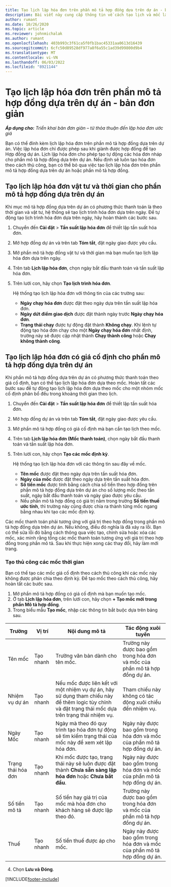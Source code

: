 ```yaml
---
title: Tạo lịch lập hóa đơn trên phần mô tả hợp đồng dựa trên dự án - bản đơn giản
description: Bài viết này cung cấp thông tin về cách tạo lịch và mốc lập hóa đơn.
author: rumant
ms.date: 10/26/2020
ms.topic: article
ms.reviewer: johnmichalak
ms.author: rumant
ms.openlocfilehash: 403b993c3f61ca5f0fb1bac45331aa0613d16439
ms.sourcegitcommit: 6cfc50d89528df977a8f6a55c1ad39d99800d9b4
ms.translationtype: MT
ms.contentlocale: vi-VN
ms.lasthandoff: 06/03/2022
ms.locfileid: "8921144"
---
```

# <a name="create-invoice-schedules-on-a-project-based-contract-line---lite"></a>Tạo lịch lập hóa đơn trên phần mô tả hợp đồng dựa trên dự án - bản đơn giản

_**Áp dụng cho:** Triển khai bản đơn giản – từ thỏa thuận đến lập hóa đơn ước giá_

Bạn có thể đính kèm lịch lập hóa đơn trên phần mô tả hợp đồng dựa trên dự án. Việc lập hóa đơn chỉ được phép sau khi giành được hợp đồng để tạo Hợp đồng dự án. Lịch lập hóa đơn cho phép tạo tự động các hóa đơn nháp cho phần mô tả hợp đồng dựa trên dự án. Nếu định sẽ luôn tạo hóa đơn theo cách thủ công, bạn có thể bỏ qua việc tạo lịch lập hóa đơn trên phần mô tả hợp đồng dựa trên dự án hoặc phần mô tả hợp đồng.

## <a name="create-a-time-and-material-invoice-schedule-for-a-project-based-contract-line"></a>Tạo lịch lập hóa đơn vật tư và thời gian cho phần mô tả hợp đồng dựa trên dự án

Khi mục mô tả hợp đồng dựa trên dự án có phương thức thanh toán là theo thời gian và vật tư, hệ thống sẽ tạo lịch trình hóa đơn dựa trên ngày. Để tự động tạo lịch trình hóa đơn dựa trên ngày, hãy hoàn thành các bước sau.

1. Chuyển đến **Cài đặt** > **Tần suất lập hóa đơn** để thiết lập tần suất hóa đơn.
2. Mở hợp đồng dự án và trên tab **Tóm tắt**, đặt ngày giao được yêu cầu.
3. Mở phần mô tả hợp đồng vật tư và thời gian mà bạn muốn tạo lịch lập hóa đơn dựa trên ngày. 
4. Trên tab **Lịch lập hóa đơn**, chọn ngày bắt đầu thanh toán và tần suất lập hóa đơn. 
5. Trên lưới con, hãy chọn **Tạo lịch trình hóa đơn**.

    Hệ thống tạo lịch lập hóa đơn với thông tin của các trường sau:

    - **Ngày chạy hóa đơn** được đặt theo ngày dựa trên tần suất lập hóa đơn.
    - **Ngày dứt điểm giao dịch** được đặt thành ngày trước **Ngày chạy hóa đơn**.
    - **Trạng thái chạy** được tự động đặt thành **Không chạy**. Khi lệnh tự động tạo hóa đơn chạy cho một **Ngày chạy hóa đơn** nhất định, trường này sẽ được cập nhật thành **Chạy thành công** hoặc **Chạy không thành công**.

## <a name="create-a-fixed-price-invoice-schedule-for-a-project-based-contract-line"></a>Tạo lịch lập hóa đơn có giá cố định cho phần mô tả hợp đồng dựa trên dự án

Khi phần mô tả hợp đồng dựa trên dự án có phương thức thanh toán theo giá cố định, bạn có thể tạo lịch lập hóa đơn dựa theo mốc. Hoàn tất các bước sau để tự động tạo lịch lập hóa đơn dựa theo mốc cho một nhóm mốc cố định phân bổ đều trong khoảng thời gian theo lịch.

1. Chuyển đến **Cài đặt** > **Tần suất lập hóa đơn** để thiết lập tần suất hóa đơn.
2. Mở hợp đồng dự án và trên tab **Tóm tắt**, đặt ngày giao được yêu cầu.
3. Mở phần mô tả hợp đồng có giá cố định mà bạn cần tạo lịch theo mốc. 
4. Trên tab **Lịch lập hóa đơn (Mốc thanh toán)**, chọn ngày bắt đầu thanh toán và tần suất lập hóa đơn. 
5. Trên lưới con, hãy chọn **Tạo các mốc định kỳ**.

    Hệ thống tạo lịch lập hóa đơn với các thông tin sau đây về mốc.

    - **Tên mốc** được đặt theo ngày dựa trên tần suất hóa đơn.
    - **Ngày của mốc** được đặt theo ngày dựa trên tần suất hóa đơn.
    - **Số tiền mốc** được tính bằng cách chia số tiền theo hợp đồng trên phần mô tả hợp đồng dựa trên dự án cho số lượng mốc theo tần suất, ngày bắt đầu thanh toán và ngày giao được yêu cầu.
    - Nếu phần mô tả hợp đồng có giá trị nằm trong trường **Số tiền thuế ước tính**, thì trường này cũng được chia ra thành từng mốc ngang bằng nhau khi tạo các mốc định kỳ.

Các mốc thanh toán phải tương ứng với giá trị theo hợp đồng trong phần mô tả hợp đồng dựa trên dự án. Nếu không, điều đó nghĩa là đã xảy ra lỗi. Bạn có thể sửa lỗi đó bằng cách thông qua việc tạo, chỉnh sửa hoặc xóa các mốc, xác minh rằng tổng các mốc thanh toán tương ứng với giá trị theo hợp đồng trong phần mô tả. Sau khi thực hiện xong các thay đổi, hãy làm mới trang.

### <a name="manually-create-milestones"></a>Tạo thủ công các mốc thời gian

Bạn có thể tạo các mốc giá cố định theo cách thủ công khi các mốc này không được phân chia theo định kỳ. Để tạo mốc theo cách thủ công, hãy hoàn tất các bước sau.

1. Mở phần mô tả hợp đồng có giá cố định mà bạn muốn tạo mốc. 
2. Ở tab **Lịch lập hóa đơn**, trên lưới con, hãy chọn **+ Tạo mốc mới trong phần Mô tả hợp đồng**.
3. Trong biểu mẫu **Tạo mốc**, nhập các thông tin bắt buộc dựa trên bảng sau. 

| Trường | Vị trí | Nội dung mô tả | Tác động xuôi tuyến |
| --- | --- | --- | --- |
| Tên mốc | Tạo nhanh | Trường văn bản dành cho tên mốc. | Trường này được bao gồm trong hóa đơn và mốc của phần mô tả hợp đồng dự án. |
| Nhiệm vụ dự án | Tạo nhanh | Nếu mốc được liên kết với một nhiệm vụ dự án, hãy sử dụng tham chiếu này để thêm logic tùy chỉnh và đặt trạng thái mốc dựa trên trạng thái nhiệm vụ. | Tham chiếu này không có tác động xuôi chiều đến nhiệm vụ. |
| Ngày Mốc | Tạo nhanh | Ngày mà theo đó quy trình tạo hóa đơn tự động sẽ tìm kiếm trạng thái của mốc này để xem xét lập hóa đơn. | Ngày này được bao gồm trong hóa đơn và mốc của phần mô tả hợp đồng dự án. |
| Trạng thái hóa đơn | Tạo nhanh | Khi mốc được tạo, trạng thái này sẽ luôn được đặt thành **Chưa sẵn sàng lập hóa đơn** hoặc **Chưa bắt đầu**. | Ngày này được bao gồm trong hóa đơn và mốc của phần mô tả hợp đồng dự án. |
| Số tiền mô tả | Tạo nhanh | Số tiền hay giá trị của mốc mà hóa đơn cho khách hàng sẽ được lập theo đó. | Trường này được bao gồm trong hóa đơn và mốc của phần mô tả hợp đồng dự án. |
| Thuế | Tạo nhanh | Số tiền thuế được áp cho mốc. | Ngày này được bao gồm trong hóa đơn và mốc của phần mô tả hợp đồng dự án. |

4. Chọn **Lưu và Đóng**.


[!INCLUDE[footer-include](../../includes/footer-banner.md)]